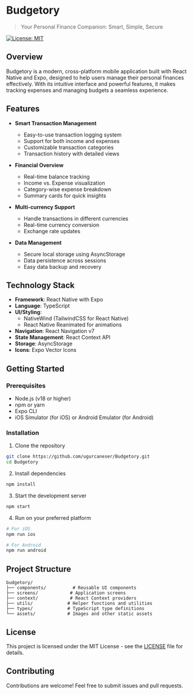 # Budgetory

> Your Personal Finance Companion: Smart, Simple, Secure

[![License: MIT](https://img.shields.io/badge/License-MIT-yellow.svg)](https://opensource.org/licenses/MIT)

## Overview

Budgetory is a modern, cross-platform mobile application built with React Native and Expo, designed to help users manage their personal finances effectively. With its intuitive interface and powerful features, it makes tracking expenses and managing budgets a seamless experience.

## Features 

- **Smart Transaction Management**
  - Easy-to-use transaction logging system
  - Support for both income and expenses
  - Customizable transaction categories
  - Transaction history with detailed views

- **Financial Overview**
  - Real-time balance tracking
  - Income vs. Expense visualization
  - Category-wise expense breakdown
  - Summary cards for quick insights

- **Multi-currency Support**
  - Handle transactions in different currencies
  - Real-time currency conversion
  - Exchange rate updates

- **Data Management**
  - Secure local storage using AsyncStorage
  - Data persistence across sessions
  - Easy data backup and recovery

## Technology Stack 

- **Framework**: React Native with Expo
- **Language**: TypeScript
- **UI/Styling**: 
  - NativeWind (TailwindCSS for React Native)
  - React Native Reanimated for animations
- **Navigation**: React Navigation v7
- **State Management**: React Context API
- **Storage**: AsyncStorage
- **Icons**: Expo Vector Icons

## Getting Started 

### Prerequisites

- Node.js (v18 or higher)
- npm or yarn
- Expo CLI
- iOS Simulator (for iOS) or Android Emulator (for Android)

### Installation

1. Clone the repository
```bash
git clone https://github.com/ugurcaneser/Budgetory.git
cd Budgetory
```

2. Install dependencies
```bash
npm install
```

3. Start the development server
```bash
npm start
```

4. Run on your preferred platform
```bash
# For iOS
npm run ios

# For Android
npm run android
```

## Project Structure

```
budgetory/
├── components/          # Reusable UI components
├── screens/            # Application screens
├── context/            # React Context providers
├── utils/             # Helper functions and utilities
├── types/             # TypeScript type definitions
└── assets/            # Images and other static assets
```

## License 

This project is licensed under the MIT License - see the [LICENSE](LICENSE) file for details.

## Contributing

Contributions are welcome! Feel free to submit issues and pull requests.